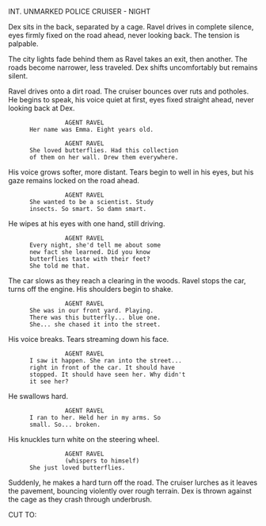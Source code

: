 INT. UNMARKED POLICE CRUISER - NIGHT

Dex sits in the back, separated by a cage. Ravel drives in complete silence, 
eyes firmly fixed on the road ahead, never looking back. The tension is palpable.

The city lights fade behind them as Ravel takes an exit, then another. 
The roads become narrower, less traveled. Dex shifts uncomfortably but 
remains silent.

Ravel drives onto a dirt road. The cruiser bounces over ruts and potholes. 
He begins to speak, his voice quiet at first, eyes fixed straight ahead, 
never looking back at Dex.

                    AGENT RAVEL
          Her name was Emma. Eight years old.

                    AGENT RAVEL
          She loved butterflies. Had this collection 
          of them on her wall. Drew them everywhere.

His voice grows softer, more distant. Tears begin to well in his eyes, 
but his gaze remains locked on the road ahead.

                    AGENT RAVEL
          She wanted to be a scientist. Study 
          insects. So smart. So damn smart.

He wipes at his eyes with one hand, still driving.

                    AGENT RAVEL
          Every night, she'd tell me about some 
          new fact she learned. Did you know 
          butterflies taste with their feet? 
          She told me that.

The car slows as they reach a clearing in the woods. Ravel stops the car, 
turns off the engine. His shoulders begin to shake.

                    AGENT RAVEL
          She was in our front yard. Playing. 
          There was this butterfly... blue one. 
          She... she chased it into the street.

His voice breaks. Tears streaming down his face.

                    AGENT RAVEL
          I saw it happen. She ran into the street... 
          right in front of the car. It should have 
          stopped. It should have seen her. Why didn't
          it see her?

He swallows hard.

                    AGENT RAVEL
          I ran to her. Held her in my arms. So 
          small. So... broken.

His knuckles turn white on the steering wheel.

                    AGENT RAVEL
                    (whispers to himself)
          She just loved butterflies.

Suddenly, he makes a hard turn off the road. The cruiser lurches as it 
leaves the pavement, bouncing violently over rough terrain. Dex is thrown 
against the cage as they crash through underbrush.

CUT TO:
